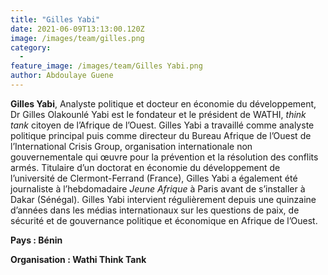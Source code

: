 ```yaml
---
title: "Gilles Yabi"
date: 2021-06-09T13:13:00.120Z
image: /images/team/gilles.png
category:
  - 
feature_image: /images/team/Gilles Yabi.png
author: Abdoulaye Guene
---
```

**Gilles  Yabi**, Analyste politique et docteur en économie du développement, Dr Gilles Olakounlé Yabi est le fondateur et le président de WATHI, *think tank* citoyen de l’Afrique de l’Ouest. 
Gilles Yabi a travaillé comme analyste politique principal puis comme directeur du Bureau Afrique de l’Ouest de l’International Crisis Group, organisation internationale non gouvernementale qui œuvre pour la prévention et la résolution des conflits armés. Titulaire d’un doctorat en économie du développement de l’université de Clermont-Ferrand (France), Gilles Yabi a également été journaliste à l’hebdomadaire *Jeune Afrique* à Paris avant de s’installer à Dakar (Sénégal). Gilles Yabi intervient régulièrement depuis une quinzaine d’années dans les médias internationaux sur les questions de paix, de sécurité et de gouvernance politique et économique en Afrique de l’Ouest.

**Pays : Bénin** 

**Organisation : Wathi Think Tank**


